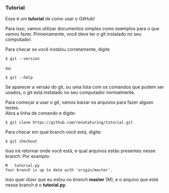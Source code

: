### Tutorial

Esse é um **tutorial** de como usar o GitHub!  

Para isso, vamos utilizar documentos simples como exemplos para o que vamos fazer.
Primeiramente, você deve ter o git instalado no seu computador. 

Para checar se você instalou corretamente, digite

```console
$ git --version
```

ou  

```console
$ git --help
```  

Se aparecer a versão do git, ou uma lista com os comandos que podem ser usados, o git está instalado no seu computador normalmente.  

Para começar a usar o git, vamos baixar os arquivos para fazer algusn testes.  
Abra a linha de comando e digite:  

```console
$ git clone https://github.com/renataturing/tutorial.git
```
Para checar em qual branch você está, digite:

```console
$ git checkout
```
Isso irá retornar onde você está, e qual arquivos estão presentes nesse branch.
Por examplo:

```console
M	tutorial.py
Your branch is up to date with 'origin/master'.
```

Isso quer dizer que eu estou no *branch* **master** (M), e o arquivo que está nesse branch é o **tutorial.py**.

